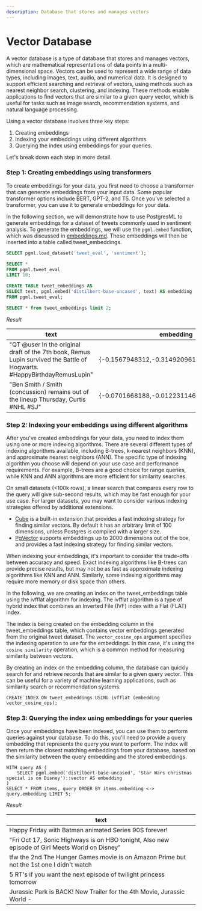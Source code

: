 ```yaml
---
description: Database that stores and manages vectors
---
```


# Vector Database

A vector database is a type of database that stores and manages vectors, which are mathematical representations of data points in a multi-dimensional space. Vectors can be used to represent a wide range of data types, including images, text, audio, and numerical data. It is designed to support efficient searching and retrieval of vectors, using methods such as nearest neighbor search, clustering, and indexing. These methods enable applications to find vectors that are similar to a given query vector, which is useful for tasks such as image search, recommendation systems, and natural language processing.

Using a vector database involves three key steps:&#x20;

1. Creating embeddings
2. Indexing your embeddings using different algorithms
3. Querying the index using embeddings for your queries.&#x20;

Let's break down each step in more detail.

### Step 1: Creating embeddings using transformers

To create embeddings for your data, you first need to choose a transformer that can generate embeddings from your input data. Some popular transformer options include BERT, GPT-2, and T5. Once you've selected a transformer, you can use it to generate embeddings for your data.

In the following section, we will demonstrate how to use PostgresML to generate embeddings for a dataset of tweets commonly used in sentiment analysis. To generate the embeddings, we will use the `pgml.embed` function, which was discussed in [embeddings.md](machine-learning/natural-language-processing/embeddings.md "mention"). These embeddings will then be inserted into a table called tweet\_embeddings.

```sql
SELECT pgml.load_dataset('tweet_eval', 'sentiment');

SELECT * 
FROM pgml.tweet_eval
LIMIT 10;

CREATE TABLE tweet_embeddings AS
SELECT text, pgml.embed('distilbert-base-uncased', text) AS embedding 
FROM pgml.tweet_eval;

SELECT * from tweet_embeddings limit 2;
```

_Result_

| text                                                                                                                    | embedding                                     |
| ----------------------------------------------------------------------------------------------------------------------- | --------------------------------------------- |
| "QT @user In the original draft of the 7th book, Remus Lupin survived the Battle of Hogwarts. #HappyBirthdayRemusLupin" | {-0.1567948312,-0.3149209619,0.2163394839,..} |
| "Ben Smith / Smith (concussion) remains out of the lineup Thursday, Curtis #NHL #SJ"                                    | {-0.0701668188,-0.012231146,0.1304316372,.. } |

### Step 2: Indexing your embeddings using different algorithms

After you've created embeddings for your data, you need to index them using one or more indexing algorithms. There are several different types of indexing algorithms available, including B-trees, k-nearest neighbors (KNN), and approximate nearest neighbors (ANN). The specific type of indexing algorithm you choose will depend on your use case and performance requirements. For example, B-trees are a good choice for range queries, while KNN and ANN algorithms are more efficient for similarity searches.

On small datasets (<100k rows), a linear search that compares every row to the query will give sub-second results, which may be fast enough for your use case. For larger datasets, you may want to consider various indexing strategies offered by additional extensions.

* [Cube](https://www.postgresql.org/docs/current/cube.html) is a built-in extension that provides a fast indexing strategy for finding similar vectors. By default it has an arbitrary limit of 100 dimensions, unless Postgres is compiled with a larger size.
* [PgVector](https://github.com/pgvector/pgvector) supports embeddings up to 2000 dimensions out of the box, and provides a fast indexing strategy for finding similar vectors.

When indexing your embeddings, it's important to consider the trade-offs between accuracy and speed. Exact indexing algorithms like B-trees can provide precise results, but may not be as fast as approximate indexing algorithms like KNN and ANN. Similarly, some indexing algorithms may require more memory or disk space than others.

In the following, we are creating an index on the tweet\_embeddings table using the ivfflat algorithm for indexing. The ivfflat algorithm is a type of hybrid index that combines an Inverted File (IVF) index with a Flat (FLAT) index.

The index is being created on the embedding column in the tweet\_embeddings table, which contains vector embeddings generated from the original tweet dataset. The `vector_cosine_ops` argument specifies the indexing operation to use for the embeddings. In this case, it's using the `cosine similarity` operation, which is a common method for measuring similarity between vectors.

By creating an index on the embedding column, the database can quickly search for and retrieve records that are similar to a given query vector. This can be useful for a variety of machine learning applications, such as similarity search or recommendation systems.

```
CREATE INDEX ON tweet_embeddings USING ivfflat (embedding vector_cosine_ops);
```

### Step 3: Querying the index using embeddings for your queries

Once your embeddings have been indexed, you can use them to perform queries against your database. To do this, you'll need to provide a query embedding that represents the query you want to perform. The index will then return the closest matching embeddings from your database, based on the similarity between the query embedding and the stored embeddings.

```
WITH query AS (
    SELECT pgml.embed('distilbert-base-uncased', 'Star Wars christmas special is on Disney')::vector AS embedding
)
SELECT * FROM items, query ORDER BY items.embedding <-> query.embedding LIMIT 5;
```

_Result_

| text                                                                                           |
| ---------------------------------------------------------------------------------------------- |
| Happy Friday with Batman animated Series 90S forever!                                          |
| "Fri Oct 17, Sonic Highways is on HBO tonight, Also new episode of Girl Meets World on Disney" |
| tfw the 2nd The Hunger Games movie is on Amazon Prime but not the 1st one I didn't watch       |
| 5 RT's if you want the next episode of twilight princess tomorrow                              |
| Jurassic Park is BACK! New Trailer for the 4th Movie, Jurassic World -                         |
